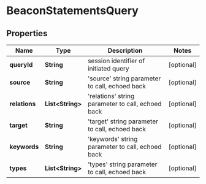 
# BeaconStatementsQuery

## Properties
Name | Type | Description | Notes
------------ | ------------- | ------------- | -------------
**queryId** | **String** | session identifier of initiated query  |  [optional]
**source** | **String** | &#39;source&#39; string parameter to call, echoed back  |  [optional]
**relations** | **List&lt;String&gt;** | &#39;relations&#39; string parameter to call, echoed back  |  [optional]
**target** | **String** | &#39;target&#39; string parameter to call, echoed back  |  [optional]
**keywords** | **String** | &#39;keywords&#39; string parameter to call, echoed back  |  [optional]
**types** | **List&lt;String&gt;** | &#39;types&#39; string parameter to call, echoed back  |  [optional]



